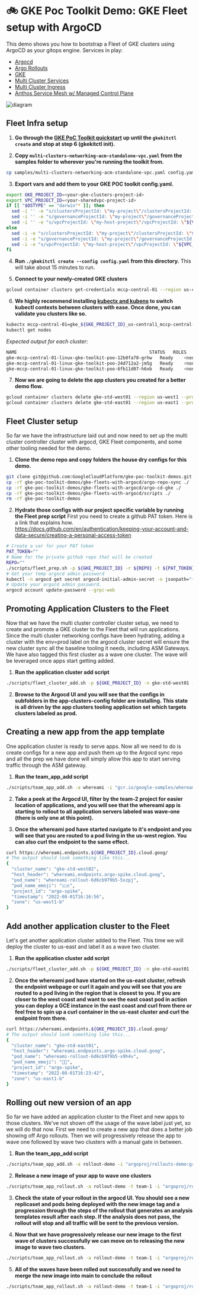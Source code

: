 # 🚲 GKE Poc Toolkit Demo: GKE Fleet setup with ArgoCD
This demo shows you how to bootstrap a Fleet of GKE clusters using ArgoCD as your gitops engine.
Services in play:
* [Argocd](https://argo-cd.readthedocs.io/en/stable/)
* [Argo Rollouts](https://argoproj.github.io/argo-rollouts/)
* [GKE](https://cloud.google.com/kubernetes-engine/docs)
* [Multi Cluster Services](https://cloud.google.com/kubernetes-engine/docs/concepts/multi-cluster-services)
* [Multi Cluster Ingress](https://cloud.google.com/kubernetes-engine/docs/concepts/multi-cluster-ingress)
* [Anthos Service Mesh w/ Managed Control Plane](https://cloud.google.com/service-mesh/docs/overview#managed_anthos_service_mesh)



![diagram](assets/diagram.png)

## Fleet Infra setup

1. **Go through the [GKE PoC Toolkit quickstart](https://github.com/GoogleCloudPlatform/gke-poc-toolkit#quickstart) up until the `gkekitctl create` and stop at step 6 (gkekitctl init).** 

2. **Copy `multi-clusters-networking-acm-standalone-vpc.yaml` from the samples folder to wherever you're running the toolkit from.**
```bash
cp samples/multi-clusters-networking-acm-standalone-vpc.yaml config.yaml
```

3. **Export vars and add them to your GKE POC toolkit config.yaml.**
``` bash 
export GKE_PROJECT_ID=<your-gke-clusters-project-id>
export VPC_PROJECT_ID=<your-sharedvpc-project-id>
if [[ "$OSTYPE" == "darwin"* ]]; then
  sed -i '' -e "s/clustersProjectId: \"my-project\"/clustersProjectId: \"${GKE_PROJECT_ID}\"/g" config.yaml
  sed -i '' -e "s/governanceProjectId: \"my-project\"/governanceProjectId: \"${GKE_PROJECT_ID}\"/g" config.yaml
  sed -i '' -e "s/vpcProjectId: \"my-host-project\"/vpcProjectId: \"${VPC_PROJECT_ID}\"/g" config.yaml
else
  sed -i -e "s/clustersProjectId: \"my-project\"/clustersProjectId: \"${GKE_PROJECT_ID}\"/g" config.yaml
  sed -i -e "s/governanceProjectId: \"my-project\"/governanceProjectId: \"${GKE_PROJECT_ID}\"/g" config.yaml
  sed -i -e "s/vpcProjectId: \"my-host-project\"/vpcProjectId: \"${VPC_PROJECT_ID}\"/g" config.yaml
fi
```

4. **Run `./gkekitctl create --config config.yaml` from this directory.** This will take about 15 minutes to run.

5. **Connect to your newly-created GKE clusters**

```bash
gcloud container clusters get-credentials mccp-central-01 --region us-central1 --project ${GKE_PROJECT_ID}
```

6. **We highly recommend installing [kubectx and kubens](https://github.com/ahmetb/kubectx) to switch kubectl contexts between clusters with ease. Once done, you can validate you clusters like so.**
```bash
kubectx mccp-central-01=gke_${GKE_PROJECT_ID}_us-central1_mccp-central-01
kubectl get nodes
```

*Expected output for each cluster*: 
```bash
NAME                                                  STATUS   ROLES    AGE   VERSION
gke-mccp-central-01-linux-gke-toolkit-poo-12b0fa78-grhw   Ready    <none>   11m   v1.21.6-gke.1500
gke-mccp-central-01-linux-gke-toolkit-poo-24d712a2-jm5g   Ready    <none>   11m   v1.21.6-gke.1500
gke-mccp-central-01-linux-gke-toolkit-poo-6fb11d07-h6xb   Ready    <none>   11m   v1.21.6-gke.1500
```
7. **Now we are going to delete the app clusters you created for a better demo flow.**
```bash
gcloud container clusters delete gke-std-west01 --region us-west1 --project ${GKE_PROJECT_ID} -q --async
gcloud container clusters delete gke-std-east01 --region us-east1 --project ${GKE_PROJECT_ID} -q --async
```
## Fleet Cluster setup
So far we have the infrastructure laid out and now need to set up the multi cluster controller cluster with argocd, GKE Fleet components, and some other tooling needed for the demo. 

1. **Clone the demo repo and copy folders the house dry configs for this demo.**
```bash
git clone git@github.com:GoogleCloudPlatform/gke-poc-toolkit-demos.git  
cp -rf gke-poc-toolkit-demos/gke-fleets-with-argocd/argo-repo-sync ./
cp -rf gke-poc-toolkit-demos/gke-fleets-with-argocd/argo-cd-gke ./
cp -rf gke-poc-toolkit-demos/gke-fleets-with-argocd/scripts ./ 
rm -rf gke-poc-toolkit-demos
```

2. **Hydrate those configs with our project specific variable by running the Fleet prep script**
First you need to create a github PAT token. Here is a link that explains how. https://docs.github.com/en/authentication/keeping-your-account-and-data-secure/creating-a-personal-access-token
```bash
# Create a var for your PAT token 
PAT_TOKEN=""
# Name for the private github repo that will be created
REPO=""
./scripts/fleet_prep.sh -p ${GKE_PROJECT_ID} -r ${REPO} -t ${PAT_TOKEN}
# Get your temp argocd admin password
kubectl -n argocd get secret argocd-initial-admin-secret -o jsonpath="{.data.password}" | base64 -d; echo
# Update your argocd admin password.
argocd account update-password --grpc-web
```

## Promoting Application Clusters to the Fleet
Now that we have the multi cluster controller cluster setup, we need to create and promote a GKE cluster to the Fleet that will run applications. Since the multi cluster networking configs have been hydrating, adding a cluster with the env=prod label on the argocd cluster secret will ensure the new cluster sync all the baseline tooling it needs, including ASM Gateways. We have also tagged this first cluster as a wave one cluster. The wave will be leveraged once apps start getting added.

1. **Run the application cluster add script**
```bash
./scripts/fleet_cluster_add.sh -p ${GKE_PROJECT_ID} -n gke-std-west01 -l us-west1-b -c "172.16.10.0/28" -t "standard" -w one
```

2. **Browse to the Argocd UI and you will see that the configs in subfolders in the app-clusters-config folder are installing. This state is all driven by the app clusters tooling application set which targets clusters labeled as prod.**

## Creating a new app from the app template
One application cluster is ready to serve apps. Now all we need to do is create configs for a new app and push them up to the Argocd sync repo and all the prep we have done will simply allow this app to start serving traffic through the ASM gateway.

1. **Run the team_app_add script**
```bash
./scripts/team_app_add.sh -a whereami -i "gcr.io/google-samples/whereami:v1.2.6" -p ${GKE_PROJECT_ID} -t team-2 -h "whereami.endpoints.${GKE_PROJECT_ID}.cloud.goog"
```

2. **Take a peek at the Argocd UI, filter by the team-2 project for easier location of applications, and you will see that the whereami app is starting to rollout to all application servers labeled was wave-one (there is only one at this point).**

3. **Once the whereami pod have started navigate to it's endpoint and you will see that you are routed to a pod living in the us-west region. You can also curl the endpoint to the same effect.**
```bash
curl https://whereami.endpoints.${GKE_PROJECT_ID}.cloud.goog/
# The output should look something like this...
{
  "cluster_name": "gke-std-west02", 
  "host_header": "whereami.endpoints.argo-spike.cloud.goog", 
  "pod_name": "whereami-rollout-6d6cb979b5-5xzpj", 
  "pod_name_emoji": "🇨🇵", 
  "project_id": "argo-spike", 
  "timestamp": "2022-08-01T16:16:56", 
  "zone": "us-west1-b"
}
```

## Add another application cluster to the Fleet
Let's get another application cluster added to the Fleet. This time we will deploy the cluster to us-east and label it as a wave two cluster.

1. **Run the application cluster add script**
```bash
./scripts/fleet_cluster_add.sh -p ${GKE_PROJECT_ID} -n gke-std-east01 -l us-east1-b -c "172.16.11.0/28" -t "standard" -w two
```

2. **Once the whereami pod have started on the us-east cluster, refresh the endpoint webpage or curl it again and you will see that you are routed to a pod living in the region that is closest to you. If you are closer to the west coast and want to see the east coast pod in action you can deploy a GCE instance in the east coast and curl from there or feel free to spin up a curl container in the us-east cluster and curl the endpoint from there.**
```bash
curl https://whereami.endpoints.${GKE_PROJECT_ID}.cloud.goog/
# The output should look something like this...
{
  "cluster_name": "gke-std-east01",
  "host_header": "whereami.endpoints.argo-spike.cloud.goog",
  "pod_name": "whereami-rollout-6d6cb979b5-x9h4v",
  "pod_name_emoji": "🧍🏽",
  "project_id": "argo-spike",
  "timestamp": "2022-08-01T16:23:42",
  "zone": "us-east1-b"
}
```

## Rolling out new version of an app
So far we have added an application cluster to the Fleet and new apps to those clusters. We've not shown off the usage of the wave label just yet, so we will do that now. First we need to create a new app that does a better job showing off Argo rollouts. Then we will progressively release the app to wave one followed by wave two clusters with a manual gate in between. 

1. **Run the team_app_add script**
```bash
./scripts/team_app_add.sh -a rollout-demo -i "argoproj/rollouts-demo:green" -p ${GKE_PROJECT_ID} -t team-1 -h "rollout-demo.endpoints.argo-spike.cloud.goog"
```

2. **Release a new image of your app to wave one clusters**
```bash
./scripts/team_app_rollout.sh -a rollout-demo -t team-1 -i "argoproj/rollouts-demo" -l "yellow" -w "one"
```

3. **Check the state of your rollout in the argocd UI. You should see a new replicaset and pods being deployed with the new image tag and a progression through the steps of the rollout that generates an analysis templates result after each step. If the analysis does not pass, the rollout will stop and all traffic will be sent to the previous version.**


4. **Now that we have progressively release our new image to the first wave of clusters successfully we can move on to releasing the new image to wave two clusters.**
```bash
./scripts/team_app_rollout.sh -a rollout-demo -t team-1 -i "argoproj/rollouts-demo" -l "yellow" -w "two"
```

5. **All of the waves have been rolled out successfully and we need to merge the new image into main to conclude the rollout**
```bash
./scripts/team_app_rollout.sh -a rollout-demo -t team-1 -i "argoproj/rollouts-demo" -l "yellow" -w "done"
```



